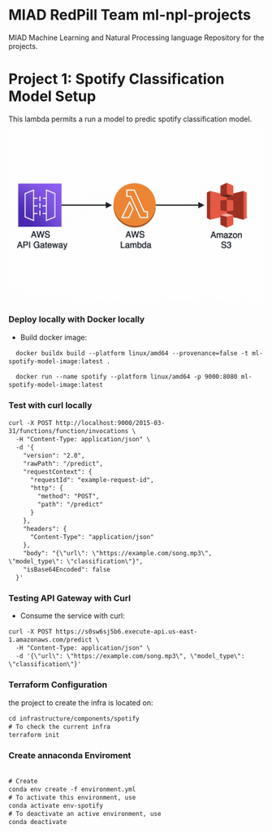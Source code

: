 # MIAD RedPill Team ml-npl-projects
MIAD Machine Learning and Natural Processing language Repository for the projects.


# Project 1: Spotify Classification Model Setup 

This lambda permits a run a model to predic spotify classification model.

![Arquitectura Serverless AWS](./resources/architecture.png)


### Deploy locally with Docker locally
- Build docker image:

```shell
  docker buildx build --platform linux/amd64 --provenance=false -t ml-spotify-model-image:latest .
```

```shell
  docker run --name spotify --platform linux/amd64 -p 9000:8080 ml-spotify-model-image:latest
```

### Test with curl locally
```shell
curl -X POST http://localhost:9000/2015-03-31/functions/function/invocations \
  -H "Content-Type: application/json" \
  -d '{
    "version": "2.0",
    "rawPath": "/predict",
    "requestContext": {
      "requestId": "example-request-id",
      "http": {
        "method": "POST",
        "path": "/predict"
      }
    },
    "headers": {
      "Content-Type": "application/json"
    },
    "body": "{\"url\": \"https://example.com/song.mp3\", \"model_type\": \"classification\"}",
    "isBase64Encoded": false
  }'

```


### Testing  API Gateway with Curl 
- Consume the service with curl:

```shell
curl -X POST https://s0sw6sj5b6.execute-api.us-east-1.amazonaws.com/predict \
  -H "Content-Type: application/json" \
  -d '{\"url\": \"https://example.com/song.mp3\", \"model_type\": \"classification\"}'

```

### Terraform Configuration 

the project to create the infra is located on:
```shell
cd infrastructure/components/spotify
# To check the current infra
terraform init
```

### Create annaconda Enviroment

```shell

# Create
conda env create -f environment.yml
# To activate this environment, use
conda activate env-spotify
# To deactivate an active environment, use
conda deactivate

```



